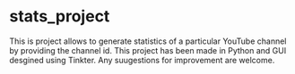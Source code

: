 # stats_project
This is project allows to generate statistics of a particular YouTube channel by providing the channel id. This project has been made in Python and GUI desgined using Tinkter.
Any suugestions for improvement are welcome.
